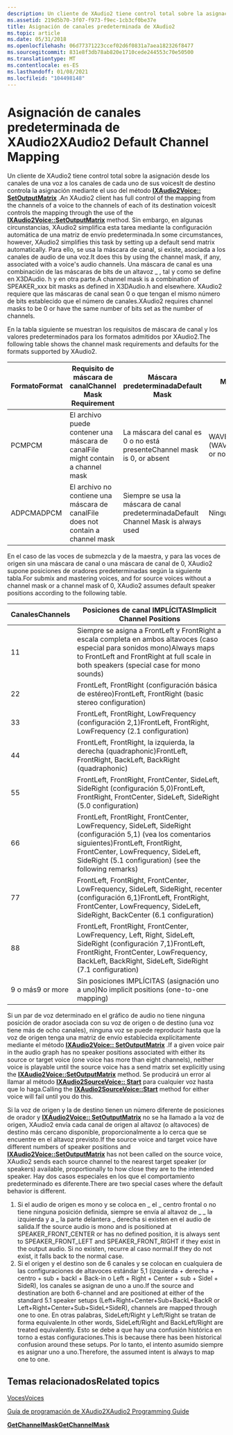 ```yaml
---
description: Un cliente de XAudio2 tiene control total sobre la asignación desde los canales de una voz a los canales de cada una de sus voces de destino.
ms.assetid: 219d5b70-3f07-f973-f9ec-1cb3cf0be37e
title: Asignación de canales predeterminada de XAudio2
ms.topic: article
ms.date: 05/31/2018
ms.openlocfilehash: 06d77371223ccef02d6f0831a7aea182326f8477
ms.sourcegitcommit: 831e8f3db78ab820e1710cede244553c70e50500
ms.translationtype: MT
ms.contentlocale: es-ES
ms.lasthandoff: 01/08/2021
ms.locfileid: "104498148"
---
```

# <a name="xaudio2-default-channel-mapping"></a><span data-ttu-id="4362b-103">Asignación de canales predeterminada de XAudio2</span><span class="sxs-lookup"><span data-stu-id="4362b-103">XAudio2 Default Channel Mapping</span></span>

<span data-ttu-id="4362b-104">Un cliente de XAudio2 tiene control total sobre la asignación desde los canales de una voz a los canales de cada uno de sus voicesIt de destino controla la asignación mediante el uso del método [**IXAudio2Voice:: SetOutputMatrix**](/windows/win32/api/xaudio2/nf-xaudio2-ixaudio2voice-setoutputmatrix) .</span><span class="sxs-lookup"><span data-stu-id="4362b-104">An XAudio2 client has full control of the mapping from the channels of a voice to the channels of each of its destination voicesIt controls the mapping through the use of the [**IXAudio2Voice::SetOutputMatrix**](/windows/win32/api/xaudio2/nf-xaudio2-ixaudio2voice-setoutputmatrix) method.</span></span> <span data-ttu-id="4362b-105">Sin embargo, en algunas circunstancias, XAudio2 simplifica esta tarea mediante la configuración automática de una matriz de envío predeterminada.</span><span class="sxs-lookup"><span data-stu-id="4362b-105">In some circumstances, however, XAudio2 simplifies this task by setting up a default send matrix automatically.</span></span> <span data-ttu-id="4362b-106">Para ello, se usa la máscara de canal, si existe, asociada a los canales de audio de una voz.</span><span class="sxs-lookup"><span data-stu-id="4362b-106">It does this by using the channel mask, if any, associated with a voice's audio channels.</span></span> <span data-ttu-id="4362b-107">Una máscara de canal es una combinación de las máscaras de bits de un altavoz \_ , tal y como se define en X3DAudio. h y en otra parte.</span><span class="sxs-lookup"><span data-stu-id="4362b-107">A channel mask is a combination of SPEAKER\_xxx bit masks as defined in X3DAudio.h and elsewhere.</span></span> <span data-ttu-id="4362b-108">XAudio2 requiere que las máscaras de canal sean 0 o que tengan el mismo número de bits establecido que el número de canales.</span><span class="sxs-lookup"><span data-stu-id="4362b-108">XAudio2 requires channel masks to be 0 or have the same number of bits set as the number of channels.</span></span>

<span data-ttu-id="4362b-109">En la tabla siguiente se muestran los requisitos de máscara de canal y los valores predeterminados para los formatos admitidos por XAudio2.</span><span class="sxs-lookup"><span data-stu-id="4362b-109">The following table shows the channel mask requirements and defaults for the formats supported by XAudio2.</span></span> 

| <span data-ttu-id="4362b-110">Formato</span><span class="sxs-lookup"><span data-stu-id="4362b-110">Format</span></span> | <span data-ttu-id="4362b-111">Requisito de máscara de canal</span><span class="sxs-lookup"><span data-stu-id="4362b-111">Channel Mask Requirement</span></span>             | <span data-ttu-id="4362b-112">Máscara predeterminada</span><span class="sxs-lookup"><span data-stu-id="4362b-112">Default Mask</span></span>                        | <span data-ttu-id="4362b-113">Miembro de estructura correspondiente</span><span class="sxs-lookup"><span data-stu-id="4362b-113">Corresponding Structure Member</span></span>                            |
|--------|--------------------------------------|-------------------------------------|-----------------------------------------------------------|
| <span data-ttu-id="4362b-114">PCM</span><span class="sxs-lookup"><span data-stu-id="4362b-114">PCM</span></span>    | <span data-ttu-id="4362b-115">El archivo puede contener una máscara de canal</span><span class="sxs-lookup"><span data-stu-id="4362b-115">File might contain a channel mask</span></span>    | <span data-ttu-id="4362b-116">La máscara del canal es 0 o no está presente</span><span class="sxs-lookup"><span data-stu-id="4362b-116">Channel mask is 0, or absent</span></span>        | <span data-ttu-id="4362b-117">WAVEFORMATEXTENSIBLE. dwChannelMask o None (WAVEFORMATEX)</span><span class="sxs-lookup"><span data-stu-id="4362b-117">WAVEFORMATEXTENSIBLE.dwChannelMask or none (WAVEFORMATEX)</span></span> |
| <span data-ttu-id="4362b-118">ADPCM</span><span class="sxs-lookup"><span data-stu-id="4362b-118">ADPCM</span></span>  | <span data-ttu-id="4362b-119">El archivo no contiene una máscara de canal</span><span class="sxs-lookup"><span data-stu-id="4362b-119">File does not contain a channel mask</span></span> | <span data-ttu-id="4362b-120">Siempre se usa la máscara de canal predeterminada</span><span class="sxs-lookup"><span data-stu-id="4362b-120">Default Channel Mask is always used</span></span> | <span data-ttu-id="4362b-121">Ninguno (ADPCMWAVEFORMAT)</span><span class="sxs-lookup"><span data-stu-id="4362b-121">None (ADPCMWAVEFORMAT)</span></span>                                    |



 

<span data-ttu-id="4362b-122">En el caso de las voces de submezcla y de la maestra, y para las voces de origen sin una máscara de canal o una máscara de canal de 0, XAudio2 supone posiciones de oradores predeterminadas según la siguiente tabla.</span><span class="sxs-lookup"><span data-stu-id="4362b-122">For submix and mastering voices, and for source voices without a channel mask or a channel mask of 0, XAudio2 assumes default speaker positions according to the following table.</span></span> 

| <span data-ttu-id="4362b-123">Canales</span><span class="sxs-lookup"><span data-stu-id="4362b-123">Channels</span></span>  | <span data-ttu-id="4362b-124">Posiciones de canal IMPLÍCITAS</span><span class="sxs-lookup"><span data-stu-id="4362b-124">Implicit Channel Positions</span></span>                                                                                            |
|-----------|-----------------------------------------------------------------------------------------------------------------------|
| <span data-ttu-id="4362b-125">1</span><span class="sxs-lookup"><span data-stu-id="4362b-125">1</span></span>         | <span data-ttu-id="4362b-126">Siempre se asigna a FrontLeft y FrontRight a escala completa en ambos altavoces (caso especial para sonidos mono)</span><span class="sxs-lookup"><span data-stu-id="4362b-126">Always maps to FrontLeft and FrontRight at full scale in both speakers (special case for mono sounds)</span></span>                 |
| <span data-ttu-id="4362b-127">2</span><span class="sxs-lookup"><span data-stu-id="4362b-127">2</span></span>         | <span data-ttu-id="4362b-128">FrontLeft, FrontRight (configuración básica de estéreo)</span><span class="sxs-lookup"><span data-stu-id="4362b-128">FrontLeft, FrontRight (basic stereo configuration)</span></span>                                                                    |
| <span data-ttu-id="4362b-129">3</span><span class="sxs-lookup"><span data-stu-id="4362b-129">3</span></span>         | <span data-ttu-id="4362b-130">FrontLeft, FrontRight, LowFrequency (configuración 2,1)</span><span class="sxs-lookup"><span data-stu-id="4362b-130">FrontLeft, FrontRight, LowFrequency (2.1 configuration)</span></span>                                                               |
| <span data-ttu-id="4362b-131">4</span><span class="sxs-lookup"><span data-stu-id="4362b-131">4</span></span>         | <span data-ttu-id="4362b-132">FrontLeft, FrontRight, la izquierda, la derecha (quadraphonic)</span><span class="sxs-lookup"><span data-stu-id="4362b-132">FrontLeft, FrontRight, BackLeft, BackRight (quadraphonic)</span></span>                                                             |
| <span data-ttu-id="4362b-133">5</span><span class="sxs-lookup"><span data-stu-id="4362b-133">5</span></span>         | <span data-ttu-id="4362b-134">FrontLeft, FrontRight, FrontCenter, SideLeft, SideRight (configuración 5,0)</span><span class="sxs-lookup"><span data-stu-id="4362b-134">FrontLeft, FrontRight, FrontCenter, SideLeft, SideRight (5.0 configuration)</span></span>                                           |
| <span data-ttu-id="4362b-135">6</span><span class="sxs-lookup"><span data-stu-id="4362b-135">6</span></span>         | <span data-ttu-id="4362b-136">FrontLeft, FrontRight, FrontCenter, LowFrequency, SideLeft, SideRight (configuración 5,1) (vea los comentarios siguientes)</span><span class="sxs-lookup"><span data-stu-id="4362b-136">FrontLeft, FrontRight, FrontCenter, LowFrequency, SideLeft, SideRight (5.1 configuration) (see the following remarks)</span></span> |
| <span data-ttu-id="4362b-137">7</span><span class="sxs-lookup"><span data-stu-id="4362b-137">7</span></span>         | <span data-ttu-id="4362b-138">FrontLeft, FrontRight, FrontCenter, LowFrequency, SideLeft, SideRight, recenter (configuración 6,1)</span><span class="sxs-lookup"><span data-stu-id="4362b-138">FrontLeft, FrontRight, FrontCenter, LowFrequency, SideLeft, SideRight, BackCenter (6.1 configuration)</span></span>                 |
| <span data-ttu-id="4362b-139">8</span><span class="sxs-lookup"><span data-stu-id="4362b-139">8</span></span>         | <span data-ttu-id="4362b-140">FrontLeft, FrontRight, FrontCenter, LowFrequency, Left, Right, SideLeft, SideRight (configuración 7,1)</span><span class="sxs-lookup"><span data-stu-id="4362b-140">FrontLeft, FrontRight, FrontCenter, LowFrequency, BackLeft, BackRight, SideLeft, SideRight (7.1 configuration)</span></span>        |
| <span data-ttu-id="4362b-141">9 o más</span><span class="sxs-lookup"><span data-stu-id="4362b-141">9 or more</span></span> | <span data-ttu-id="4362b-142">Sin posiciones IMPLÍCITAS (asignación uno a uno)</span><span class="sxs-lookup"><span data-stu-id="4362b-142">No implicit positions (one-to-one mapping)</span></span>                                                                            |



 

<span data-ttu-id="4362b-143">Si un par de voz determinado en el gráfico de audio no tiene ninguna posición de orador asociada con su voz de origen o de destino (una voz tiene más de ocho canales), ninguna voz se puede reproducir hasta que la voz de origen tenga una matriz de envío establecida explícitamente mediante el método [**IXAudio2Voice:: SetOutputMatrix**](/windows/win32/api/xaudio2/nf-xaudio2-ixaudio2voice-setoutputmatrix) .</span><span class="sxs-lookup"><span data-stu-id="4362b-143">If a given voice pair in the audio graph has no speaker positions associated with either its source or target voice (one voice has more than eight channels), neither voice is playable until the source voice has a send matrix set explicitly using the [**IXAudio2Voice::SetOutputMatrix**](/windows/win32/api/xaudio2/nf-xaudio2-ixaudio2voice-setoutputmatrix) method.</span></span> <span data-ttu-id="4362b-144">Se producirá un error al llamar al método [**IXAudio2SourceVoice:: Start**](/windows/win32/api/xaudio2/nf-xaudio2-ixaudio2sourcevoice-start) para cualquier voz hasta que lo haga.</span><span class="sxs-lookup"><span data-stu-id="4362b-144">Calling the [**IXAudio2SourceVoice::Start**](/windows/win32/api/xaudio2/nf-xaudio2-ixaudio2sourcevoice-start) method for either voice will fail until you do this.</span></span>

<span data-ttu-id="4362b-145">Si la voz de origen y la de destino tienen un número diferente de posiciones de orador y [**IXAudio2Voice:: SetOutputMatrix**](/windows/win32/api/xaudio2/nf-xaudio2-ixaudio2voice-setoutputmatrix) no se ha llamado a la voz de origen, XAudio2 envía cada canal de origen al altavoz (o altavoces) de destino más cercano disponible, proporcionalmente a lo cerca que se encuentre en el altavoz previsto.</span><span class="sxs-lookup"><span data-stu-id="4362b-145">If the source voice and target voice have different numbers of speaker positions and [**IXAudio2Voice::SetOutputMatrix**](/windows/win32/api/xaudio2/nf-xaudio2-ixaudio2voice-setoutputmatrix) has not been called on the source voice, XAudio2 sends each source channel to the nearest target speaker (or speakers) available, proportionally to how close they are to the intended speaker.</span></span> <span data-ttu-id="4362b-146">Hay dos casos especiales en los que el comportamiento predeterminado es diferente.</span><span class="sxs-lookup"><span data-stu-id="4362b-146">There are two special cases where the default behavior is different.</span></span>

1.  <span data-ttu-id="4362b-147">Si el audio de origen es mono y se coloca en \_ el \_ centro frontal o no tiene ninguna posición definida, siempre se envía al altavoz de \_ \_ la izquierda y a \_ la parte delantera \_ derecha si existen en el audio de salida.</span><span class="sxs-lookup"><span data-stu-id="4362b-147">If the source audio is mono and is positioned at SPEAKER\_FRONT\_CENTER or has no defined position, it is always sent to SPEAKER\_FRONT\_LEFT and SPEAKER\_FRONT\_RIGHT if they exist in the output audio.</span></span> <span data-ttu-id="4362b-148">Si no existen, recurre al caso normal.</span><span class="sxs-lookup"><span data-stu-id="4362b-148">If they do not exist, it falls back to the normal case.</span></span>
2.  <span data-ttu-id="4362b-149">Si el origen y el destino son de 6 canales y se colocan en cualquiera de las configuraciones de altavoces estándar 5,1 (izquierda + derecha + centro + sub + backl + Back-in o Left + Right + Center + sub + Sidel + SideR), los canales se asignan de uno a uno.</span><span class="sxs-lookup"><span data-stu-id="4362b-149">If the source and destination are both 6-channel and are positioned at either of the standard 5.1 speaker setups (Left+Right+Center+Sub+BackL+BackR or Left+Right+Center+Sub+SideL+SideR), channels are mapped through one to one.</span></span> <span data-ttu-id="4362b-150">En otras palabras, SideLeft/Right y Left/Right se tratan de forma equivalente.</span><span class="sxs-lookup"><span data-stu-id="4362b-150">In other words, SideLeft/Right and BackLeft/Right are treated equivalently.</span></span> <span data-ttu-id="4362b-151">Esto se debe a que hay una confusión histórica en torno a estas configuraciones.</span><span class="sxs-lookup"><span data-stu-id="4362b-151">This is because there has been historical confusion around these setups.</span></span> <span data-ttu-id="4362b-152">Por lo tanto, el intento asumido siempre es asignar uno a uno.</span><span class="sxs-lookup"><span data-stu-id="4362b-152">Therefore, the assumed intent is always to map one to one.</span></span>

## <a name="related-topics"></a><span data-ttu-id="4362b-153">Temas relacionados</span><span class="sxs-lookup"><span data-stu-id="4362b-153">Related topics</span></span>

<dl> <dt>

[<span data-ttu-id="4362b-154">Voces</span><span class="sxs-lookup"><span data-stu-id="4362b-154">Voices</span></span>](voices.md)
</dt> <dt>

[<span data-ttu-id="4362b-155">Guía de programación de XAudio2</span><span class="sxs-lookup"><span data-stu-id="4362b-155">XAudio2 Programming Guide</span></span>](programming-guide.md)
</dt> <dt>

[<span data-ttu-id="4362b-156">**GetChannelMask**</span><span class="sxs-lookup"><span data-stu-id="4362b-156">**GetChannelMask**</span></span>](/windows/win32/api/xaudio2/nf-xaudio2-ixaudio2masteringvoice-getchannelmask)
</dt> </dl>

 

 
